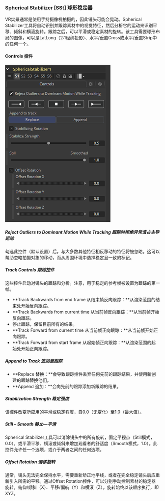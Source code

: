 ### Spherical Stabilizer [SSt] 球形稳定器

VR实景通常是使用手持摄像机拍摄的，因此镜头可能会晃动。Spherical Stabilizer工具将自动识别并跟踪素材中的视觉特征，然后分析它的运动来识别平移、倾斜和横滚旋转。跟踪之后，可以平滑或稳定素材的旋转。该工具需要球形布局的图像，可以是LatLong（2:1经纬投影）、水平/垂直Cross或水平/垂直Strip中的任何一个。

#### Controls 控件

![SSt_Controls](images/SSt_Controls.png)

##### Reject Outliers to Dominant Motion While Tracking 跟踪时拒绝异常值占主导运动

勾选此控件（默认设置）后，与大多数其他特征相反移动的特征将被忽略。这可以帮助忽略拍摄对象的移动，而从周围环境中选择稳定且一致的标记。

##### Track Controls 跟踪控件

这些控件启动对镜头的跟踪和分析。注意，用于稳定的参考帧被设置为跟踪的第一帧。

- **Track Backwards from end frame 从结束帧反向跟踪：**从渲染范围的结束处开始反向跟踪。
- **Track Backwards from current time 从当前帧反向跟踪：**从当前帧开始反向跟踪。
- 停止跟踪，保留目前所有的结果。
- **Track Forward from current time 从当前帧正向跟踪：**从当前帧开始正向跟踪。
- **Track Forward from start frame 从起始帧正向跟踪：**从渲染范围的起始处开始正向跟踪。

##### Append to Track 追加至跟踪

- **Replace 替换：**会导致跟踪控件丢弃任何先前的跟踪结果，并使用新创建的跟踪替换他们。
- **Append 追加：**会向先前的跟踪添加新跟踪的结果。

##### Stabilization Strength 稳定强度

该控件改变所应用的平滑或稳定程度，自0.0（无变化）至1.0（最大值）。

##### Still – Smooth 静止—平滑

Spherical Stabilizer工具可以消除镜头中的所有旋转，固定平视点（Still模式，0.0），或平滑平移、横滚或倾斜来增加观看者的舒适度（Smooth模式，1.0）。此控件允许任一个选项，或介于两者之间的任何选项。

##### Offset Rotation 偏移旋转

通常，镜头无法完全保持水平，需要重新矫正地平线，或者在完全稳定镜头后应重新引入所需的平移。通过Offset Rotation控件，可以分别手动控制素材的稳定器旋转，俯仰/倾斜（X）、平移/偏航（Y）和横滚（Z）。旋转始终以该顺序执行，即XYZ。

